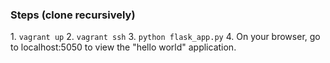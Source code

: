 <h3> Steps (clone recursively)</h3>
1. <code>vagrant up</code>
2. <code>vagrant ssh</code>
3. <code>python flask_app.py</code> 
4. On your browser, go to localhost:5050 to view the "hello world" application.

